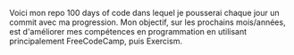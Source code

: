 Voici mon repo 100 days of code dans lequel je pousserai chaque jour un commit avec ma progression. 
Mon objectif, sur les prochains mois/années, est d'améliorer mes compétences en programmation en utilisant principalement FreeCodeCamp, puis Exercism. 